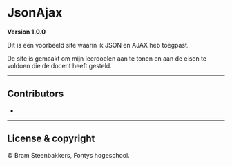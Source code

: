 # JsonAjax

**Version 1.0.0**

Dit is een voorbeeld site waarin ik JSON en AJAX heb toegpast. 

De site is gemaakt om mijn leerdoelen aan te tonen en aan de eisen te voldoen die de docent heeft gesteld.

---
## Contributors
- <Bram Steenbakkers>
---

## License & copyright

© Bram Steenbakkers, Fontys hogeschool.

